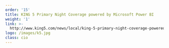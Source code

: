 ```yaml
---
order: '15'
title: KING 5 Primary Night Coverage powered by Microsoft Power BI
weight: '1'
link: >-
  http://www.king5.com/news/local/king-5-primary-night-coverage-powered-by-microsoft-technology/204436206
logo: /images/k5.jpg
class: cio
---
```











